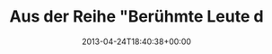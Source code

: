 ---
retweeted: false
source: <a href="http://erased4113706.com" rel="nofollow">erased4113706</a>
entities:
  hashtags:
  - text: BaristaSkillsLevel1
    indices:
    - '78'
    - '98'
  - text: SCAE
    indices:
    - '99'
    - '104'
  symbols: []
  user_mentions: []
  urls:
  - url: http://t.co/A4eskEN2iJ
    expanded_url: http://instagram.com/p/Yfp0THNzOJ/
    display_url: instagram.com/p/Yfp0THNzOJ/
    indices:
    - '105'
    - '127'
display_text_range:
- '0'
- '127'
favorite_count: '1'
id_str: '327129975633350656'
truncated: false
retweet_count: '0'
id: '327129975633350656'
possibly_sensitive: false
created_at: Wed Apr 24 18:40:38 +0000 2013
favorited: false
full_text: 'Aus der Reihe "Berühmte Leute die ich kenne": heute [@bensonofone](https://twitter.com/bensonofone)
  -  Look Mom !#BaristaSkillsLevel1 #SCAE'
lang: de
quote_url: http://instagram.com/p/Yfp0THNzOJ/
tags:
- BaristaSkillsLevel1
- SCAE
- pesos:twitter
date: '2013-04-24T18:40:38+00:00'
src: https://twitter.com/bascht/status/327129975633350656
original_url: https://twitter.com/bascht/status/327129975633350656
type: twitter_tweet
text: 'Aus der Reihe "Berühmte Leute die ich kenne": heute [@bensonofone](https://twitter.com/bensonofone)
  -  Look Mom !#BaristaSkillsLevel1 #SCAE'
title: Aus der Reihe "Berühmte Leute d

---